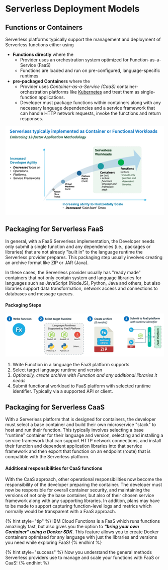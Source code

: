 <!--
#
# Licensed to the Apache Software Foundation (ASF) under one or more
# contributor license agreements.  See the NOTICE file distributed with
# this work for additional information regarding copyright ownership.
# The ASF licenses this file to You under the Apache License, Version 2.0
# (the "License"); you may not use this file except in compliance with
# the License.  You may obtain a copy of the License at
#
#     http://www.apache.org/licenses/LICENSE-2.0
#
# Unless required by applicable law or agreed to in writing, software
# distributed under the License is distributed on an "AS IS" BASIS,
# WITHOUT WARRANTIES OR CONDITIONS OF ANY KIND, either express or implied.
# See the License for the specific language governing permissions and
# limitations under the License.
#
-->

# Serverless Deployment Models

## Functions or Containers

Serverless platforms typically support the management and deployment of Serverless functions either using

- **Functions directly** where the
  - Provider uses an orchestration system optimized for Function-as-a-Service (FaaS)
  - Functions are loaded and run on pre-configured, language-specific runtimes
- **pre-packaged Containers** where the
  - Provider uses _Container-as-a-Service (CaaS)_ container-orchestration platforms like [Kubernetes](https://kubernetes.io/) and treat them as single-function applications.
  - Developer must package functions within containers along with any necessary language dependencies and a service framework that can handle HTTP network requests, invoke the functions and return responses.

![Serverless Workloads can be Functions or Functions packaged in Containers](images/101-ex0-serverless-workloads.png)

## Packaging for Serverless FaaS

In general, with a FaaS Serverless implementation, the Developer needs only submit a single function and any dependencies (i.e., packages or libraries) that are not already "built in" to the language runtime the Serverless provider prepares.  This packaging step usually involves creating an archive format like ZIP or JAR (Java).

In these cases, the Serverless provider usually has "ready made" containers that not only contain system and language libraries for languages such as JavaScript (NodeJS), Python, Java and others, but also libraries support data transformation, network access and connections to databases and message queues.

#### Packaging Steps

![Packaging functions for FaaS Platform](images/101-ex0-package-for-faas.png)

1. Write Function in a language the FaaS platform supports
2. Select target language runtime and version
3. _Optionally, create archive with Function and any additional libraries it needs_
4. Submit functional workload to FaaS platform with selected runtime identifier. Typically via a supported API or client.

## Packaging for Serverless CaaS

With a Serverless platform that is designed for containers, the developer must select a base container and build their own microservice "stack" to host and run their function. This typically involves selecting a base "runtime" container for their language and version, selecting and installing a service framework that can support HTTP network connections, and install their function and dependent application libraries into that service framework and then export that function on an endpoint (route) that is compatible with the Serverless platform.

#### Additional responsibilities for CaaS functions

With the CaaS approach, other operational responsibilities now become the responsibility of the developer preparing the container. The developer must now be responsible for overall container security, and maintaining the versions of not only the base container, but also of their chosen service framework along with any supporting libraries.  In addition, plans may have to be made to support capturing function-level logs and metrics which normally would  be transparent with a FaaS approach.

{% hint style="tip" %}
IBM Cloud Functions is a FaaS which runs functions amazingly fast, but also gives you the option to _**"bring your own Container" using a Docker SDK**_.  This feature allows you to create Docker containers optimized for any language with just the libraries and versions you need while exploring FaaS!
{% endhint %}

{% hint style="success" %}
Now you understand the general methods Serverless providers use to manage and scale your functions with FaaS or CaaS!
{% endhint %}
